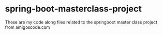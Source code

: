 # spring-boot-masterclass-project
These are my code along files related to the springboot master class project from amigoscode.com

